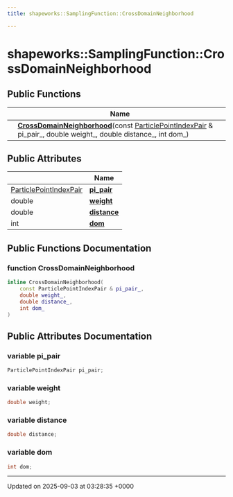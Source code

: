 ```yaml
---
title: shapeworks::SamplingFunction::CrossDomainNeighborhood

---
```


# shapeworks::SamplingFunction::CrossDomainNeighborhood





## Public Functions

|                | Name           |
| -------------- | -------------- |
| | **[CrossDomainNeighborhood](../Classes/structshapeworks_1_1SamplingFunction_1_1CrossDomainNeighborhood.md#function-crossdomainneighborhood)**(const [ParticlePointIndexPair](../Classes/structshapeworks_1_1ParticlePointIndexPair.md) & pi_pair_, double weight_, double distance_, int dom_) |

## Public Attributes

|                | Name           |
| -------------- | -------------- |
| [ParticlePointIndexPair](../Classes/structshapeworks_1_1ParticlePointIndexPair.md) | **[pi_pair](../Classes/structshapeworks_1_1SamplingFunction_1_1CrossDomainNeighborhood.md#variable-pi-pair)**  |
| double | **[weight](../Classes/structshapeworks_1_1SamplingFunction_1_1CrossDomainNeighborhood.md#variable-weight)**  |
| double | **[distance](../Classes/structshapeworks_1_1SamplingFunction_1_1CrossDomainNeighborhood.md#variable-distance)**  |
| int | **[dom](../Classes/structshapeworks_1_1SamplingFunction_1_1CrossDomainNeighborhood.md#variable-dom)**  |

## Public Functions Documentation

### function CrossDomainNeighborhood

```cpp
inline CrossDomainNeighborhood(
    const ParticlePointIndexPair & pi_pair_,
    double weight_,
    double distance_,
    int dom_
)
```


## Public Attributes Documentation

### variable pi_pair

```cpp
ParticlePointIndexPair pi_pair;
```


### variable weight

```cpp
double weight;
```


### variable distance

```cpp
double distance;
```


### variable dom

```cpp
int dom;
```


-------------------------------

Updated on 2025-09-03 at 03:28:35 +0000